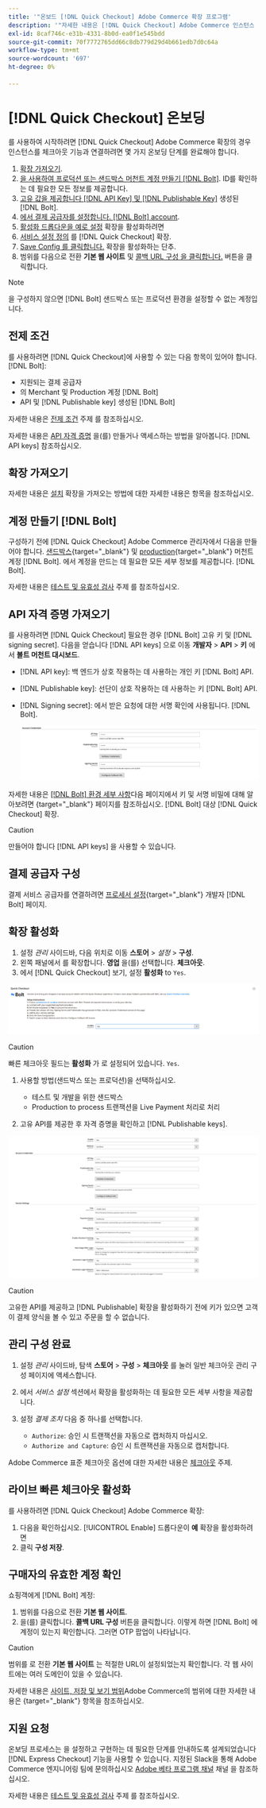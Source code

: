 ```yaml
---
title: '"온보드 [!DNL Quick Checkout] Adobe Commerce 확장 프로그램'
description: '"자세한 내용은 [!DNL Quick Checkout] Adobe Commerce 인스턴스 및 확장을 성공적으로 온보드 및 설정하는 방법을 활용할 수 있습니다."'
exl-id: 8caf746c-e31b-4331-8b0d-ea0f1e545bdd
source-git-commit: 70f7772765dd66c8db779d29d4b661edb7d0c64a
workflow-type: tm+mt
source-wordcount: '697'
ht-degree: 0%

---
```


# [!DNL Quick Checkout] 온보딩

를 사용하여 시작하려면 [!DNL Quick Checkout] Adobe Commerce 확장의 경우 인스턴스를 체크아웃 기능과 연결하려면 몇 가지 온보딩 단계를 완료해야 합니다.

1. [확장 가져오기](#get-extension).
1. [을 사용하여 프로덕션 또는 샌드박스 머천트 계정 만들기 [!DNL Bolt]](#create-account-with-bolt). ID를 확인하는 데 필요한 모든 정보를 제공합니다.
1. [고유 값을 제공합니다 [!DNL API Key] 및 [!DNL Publishable Key]](#obtain-api-credentials) 생성된 [!DNL Bolt].
1. [에서 결제 공급자를 설정합니다. [!DNL Bolt] account](#configure-payment-providers).
1. [활성화 드롭다운을 예로 설정](#enable-extension) 확장을 활성화하려면
1. [서비스 설정 정의](#complete-admin-configuration) 를 [!DNL Quick Checkout] 확장.
1. [Save Config 를 클릭합니다.](#enable-live-quick-checkout) 확장을 활성화하는 단추.
1. 범위를 다음으로 전환 **기본 웹 사이트** 및 [콜백 URL 구성 을 클릭합니다.](#check-shopper-valid-account) 버튼을 클릭합니다.

>[!NOTE]
>
> 을 구성하지 않으면 [!DNL Bolt] 샌드박스 또는 프로덕션 환경을 설정할 수 없는 계정입니다.

## 전제 조건

를 사용하려면 [!DNL Quick Checkout]에 사용할 수 있는 다음 항목이 있어야 합니다. [!DNL Bolt]:

- 지원되는 결제 공급자
- 의 Merchant 및 Production 계정 [!DNL Bolt]
- API 및 [!DNL Publishable key] 생성된 [!DNL Bolt]

자세한 내용은 [전제 조건](../quick-checkout/prerequisites.md) 주제 를 참조하십시오.

자세한 내용은 [API 자격 증명](#obtain-api-credentials) 을(를) 만들거나 액세스하는 방법을 알아봅니다. [!DNL API keys] 참조하십시오.

## 확장 가져오기

자세한 내용은 [설치](../quick-checkout/install.md) 확장을 가져오는 방법에 대한 자세한 내용은 항목을 참조하십시오.

## 계정 만들기 [!DNL Bolt]

구성하기 전에 [!DNL Quick Checkout] Adobe Commerce 관리자에서 다음을 만들어야 합니다. [샌드박스](https://merchant-sandbox.bolt.com/register){target=&quot;_blank&quot;} 및 [production](https://merchant.bolt.com/register){target=&quot;_blank&quot;} 머천트 계정 [!DNL Bolt]. 에서 계정을 만드는 데 필요한 모든 세부 정보를 제공합니다. [!DNL Bolt].

자세한 내용은 [테스트 및 유효성 검사](../quick-checkout/testing.md) 주제 를 참조하십시오.

## API 자격 증명 가져오기

를 사용하려면 [!DNL Quick Checkout] 필요한 경우 [!DNL Bolt] 고유 키 및 [!DNL signing secret]. 다음을 얻습니다 [!DNL API keys] 으로 이동 **개발자** > **API** > **키** 에서 **볼트 머천트 대시보드**.

- [!DNL API key]: 백 엔드가 상호 작용하는 데 사용하는 개인 키 [!DNL Bolt] API.
- [!DNL Publishable key]: 선단이 상호 작용하는 데 사용하는 키 [!DNL Bolt] API.
- [!DNL Signing secret]: 에서 받은 요청에 대한 서명 확인에 사용됩니다. [!DNL Bolt].

   ![빠른 체크아웃](assets/account-credentials.png)

자세한 내용은 [[!DNL Bolt] 환경 세부 사항](https://help.bolt.com/developers/references/environment-details/#about-keys)다음 페이지에서 키 및 서명 비밀에 대해 알아보려면 {target=&quot;_blank&quot;} 페이지를 참조하십시오. [!DNL Bolt] 대상 [!DNL Quick Checkout] 확장.

>[!CAUTION]
>
> 만들어야 합니다 [!DNL API keys] 을 사용할 수 있습니다.

## 결제 공급자 구성

결제 서비스 공급자를 연결하려면 [프로세서 설정](https://help.bolt.com/integrations/adobe-quick-checkout/set-up/){target=&quot;_blank&quot;} 개발자 [!DNL Bolt] 페이지.

## 확장 활성화

1. 설정 _관리_ 사이드바, 다음 위치로 이동 **스토어** > _설정_ > **구성**.
1. 왼쪽 패널에서 를 확장합니다. **영업** 을(를) 선택합니다. **체크아웃**.
1. 에서 [!DNL Quick Checkout] 보기, 설정 **활성화** to `Yes`.

![빠른 체크아웃](assets/quick-checkout-view-no-enable.png)

>[!CAUTION]
>
> 빠른 체크아웃 필드는 **활성화** 가 로 설정되어 있습니다. `Yes`.

1. 사용할 방법(샌드박스 또는 프로덕션)을 선택하십시오.

   - 테스트 및 개발을 위한 샌드박스
   - Production to process 트랜잭션을 Live Payment 처리로 처리

1. 고유 API를 제공한 후 자격 증명을 확인하고 [!DNL Publishable keys].

![빠른 체크아웃](assets/quick-checkout-main-view.png)

>[!CAUTION]
>
> 고유한 API를 제공하고 [!DNL Publishable] 확장을 활성화하기 전에 키가 있으면 고객이 결제 양식을 볼 수 있고 주문을 할 수 없습니다.

## 관리 구성 완료

1. 설정 _관리_ 사이드바, 탐색 **스토어** > **구성** > **체크아웃** 를 눌러 일반 체크아웃 관리 구성 페이지에 액세스합니다.
1. 에서 _서비스 설정_ 섹션에서 확장을 활성화하는 데 필요한 모든 세부 사항을 제공합니다.
1. 설정 _결제 조치_ 다음 중 하나를 선택합니다.

   - `Authorize`: 승인 시 트랜잭션을 자동으로 캡처하지 마십시오.
   - `Authorize and Capture`: 승인 시 트랜잭션을 자동으로 캡처합니다.

Adobe Commerce 표준 체크아웃 옵션에 대한 자세한 내용은 [체크아웃](https://docs.magento.com/user-guide/configuration/sales/checkout.html) 주제.

## 라이브 빠른 체크아웃 활성화

를 사용하려면 [!DNL Quick Checkout] Adobe Commerce 확장:

1. 다음을 확인하십시오. [!UICONTROL Enable] 드롭다운이 **예** 확장을 활성화하려면
1. 클릭 **구성 저장**.

## 구매자의 유효한 계정 확인

쇼핑객에게 [!DNL Bolt] 계정:

1. 범위를 다음으로 전환 **기본 웹 사이트**.
1. 을(를) 클릭합니다. **콜백 URL 구성** 버튼을 클릭합니다. 이렇게 하면 [!DNL Bolt] 에 계정이 있는지 확인합니다. 그러면 OTP 팝업이 나타납니다.

>[!CAUTION]
>
> 범위를 로 전환 **기본 웹 사이트** 는 적절한 URL이 설정되었는지 확인합니다. 각 웹 사이트에는 여러 도메인이 있을 수 있습니다.

자세한 내용은 [사이트, 저장 및 보기 범위](https://experienceleague.adobe.com/docs/commerce-admin/start/setup/websites-stores-views.html#scope-settings)Adobe Commerce의 범위에 대한 자세한 내용은 {target=&quot;_blank&quot;} 항목을 참조하십시오.

## 지원 요청

온보딩 프로세스는 을 설정하고 구현하는 데 필요한 단계를 안내하도록 설계되었습니다 [!DNL Express Checkout] 기능을 사용할 수 있습니다. 지정된 Slack을 통해 Adobe Commerce 엔지니어링 팀에 문의하십시오 [Adobe 베타 프로그램 채널](http://adobe-beta-programs.slack.com/) 채널 을 참조하십시오.

자세한 내용은 [테스트 및 유효성 검사](../quick-checkout/testing.md) 주제 를 참조하십시오.
